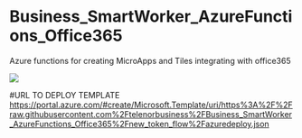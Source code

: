 # Business_SmartWorker_AzureFunctions_Office365
Azure functions for creating MicroApps and Tiles integrating with office365


<a href="https://azuredeploy.net/" target="_blank">
    <img src="http://azuredeploy.net/deploybutton.png"/>
</a>

#URL TO DEPLOY TEMPLATE
 https://portal.azure.com/#create/Microsoft.Template/uri/https%3A%2F%2Fraw.githubusercontent.com%2Ftelenorbusiness%2FBusiness_SmartWorker_AzureFunctions_Office365%2Fnew_token_flow%2Fazuredeploy.json
